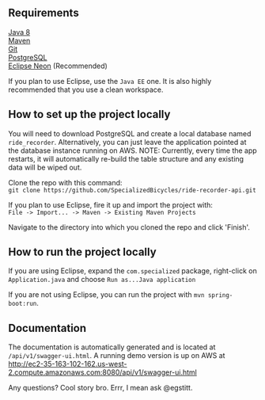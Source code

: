 ## Requirements
[Java 8](http://www.oracle.com/technetwork/java/javase/downloads/jdk8-downloads-2133151.html)   
[Maven](https://maven.apache.org/download.cgi)   
[Git](https://git-scm.com/)   
[PostgreSQL](https://www.postgresql.org/)   
[Eclipse Neon](https://eclipse.org/downloads/eclipse-packages/) (Recommended)

If you plan to use Eclipse, use the `Java EE` one. It is also highly recommended that you use a clean workspace.   

## How to set up the project locally

You will need to download PostgreSQL and create a local database named `ride_recorder`. Alternatively, you can just leave the application pointed at the database instance running on AWS. NOTE: Currently, every time the app restarts, it will automatically re-build the table structure and any existing data will be wiped out.

Clone the repo with this command:   
`git clone https://github.com/SpecializedBicycles/ride-recorder-api.git`

If you plan to use Eclipse, fire it up and import the project with:   
`File -> Import... -> Maven -> Existing Maven Projects`

Navigate to the directory into which you cloned the repo and click 'Finish'.   

## How to run the project locally

If you are using Eclipse, expand the `com.specialized` package, right-click on `Application.java` and choose `Run as...Java application`

If you are not using Eclipse, you can run the project with `mvn spring-boot:run`.

## Documentation

The documentation is automatically generated and is located at `/api/v1/swagger-ui.html`. A running demo version is up on AWS at http://ec2-35-163-102-162.us-west-2.compute.amazonaws.com:8080/api/v1/swagger-ui.html

Any questions? Cool story bro. Errr, I mean ask @egstitt.
